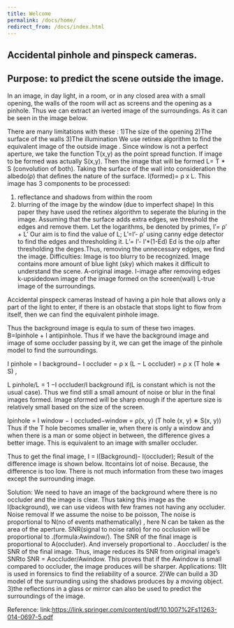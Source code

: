 ```yaml
---
title: Welcome
permalink: /docs/home/
redirect_from: /docs/index.html
---
```


## Accidental pinhole and pinspeck cameras.
## Purpose: to predict the scene outside the image.


In an image, in day light, in a room, or in any closed area with a small opening, the walls of the room will act as screens and the opening as a pinhole. Thus we can extract an iverted image of the surroundings. 
 As it can be seen in the image below.
	
There are many limitations with these :
1)The size of the opening
2)The surface of the walls
3)The illumination
We use retinex algorithm to find the equivalent image of the outside image .
Since window is not a perfect aperture, we take the function T(x,y) as the point spread function. If image to be formed was actually S(x,y). Then the image that will be formed L= T * S (convolution of both).
Taking the surface of the wall into consideration the albedo(ρ) that defines the nature of the surface.
I(formed)=  ρ x L.
This image has 3 components to be processed: 
1) reflectance and shadows from within the room
2) blurring of the image by the window (due to imperfect shape)
In this paper they have used the retinex algorithm to seperate the bluring in the image.
Assuming that the surface adds extra edges, we threshold the edges and remove them.
Let the logarithms, be denoted by primes,
I’=  ρ’ + L’
Our aim is to find the value of L;
L’=I’- ρ’
using canny edge detector to find the edges and thresholding it.
L’= I’- I’*(1-Ed) 
Ed is the o/p after thresholding the deges.Thus, removing the unnecessary edges, we find the image. 
Difficulties: 
Image is too blurry to be recognized.
Image contains more amount of blue light (sky) which makes it difficult to understand the scene.
A-original image. 
I-image after removing edges
k-upsidedown image of the image formed on the screen(wall)
L-true image of the surroundings.

Accidental pinspeck cameras
Instead of having a pin hole that allows only a part of the light to enter, if there is an obstacle that stops light to flow from itself, then we can find the equivalent pinhole image.

Thus the background image is equla to sum of these two images.
B=Ipinhole + I antipinhole.
Thus if we have the background image and image of some occluder passing by it, we can get the image of the pinhole model to find the surroundings.

I pinhole = I background− I occluder
= ρ x (L − L occluder)
= ρ x (T hole ∗ S) ,

L pinhole/L = 1 −I occluder/I background
if(L is constant which is not the usual case).
Thus we find still a small amount of noise or blur in the final images formed.
Image sformed will be sharp enough if the aperture size is relatively small based on the size of the screen. 

Ipinhole = I window  − I occluded−window 
	    = ρ(x, y) (T hole (x, y) ∗ S(x, y))
Thus if the T hole becomes smaller ie, when there is only a window and when there is a man or some object in between, the difference gives a better image. This is equivalent to an image with smaller occluder. 


Thus to get the final image, 
I = I(Background)- I(occluder);
Result of the difference image is shown below. Itcontains lot of noise. Because, the difference is too low. There is not much information from these two images except the surrounding image.  




Solution:
We need to have an image of the background where there is no occluder and the image is clear. Thus taking this image as the I(background), we can use videos with few frames not having any occluder.
Noise removal
If we assume the noise to be poisson, The noise is proportional to N(no of events mathematically) , here N can be taken as the area of the aperture.
SNR(signal to noise ratio) for no occlusion will be proportional to .(formula:Awindow/).
The SNR of the final image is proportional to A(occluder). And inversely proportional to .  Aoccluder/ is the SNR of the final image.
Thus, image reduces its SNR from original image’s SNRto 
SNR =  Aoccluder/Awindow.
This proves that if the Awindow is small compared to occluder, the image produces will be sharper.
Applications:
1)It is used in forensics to find the reliability of a source.
2)We can build a 3D model of the surrounding using the shadows produces by a moving object.
3)the reflections in a glass or mirror can also be used to predict the surroundings of the image.

Reference:
link:https://link.springer.com/content/pdf/10.1007%2Fs11263-014-0697-5.pdf


